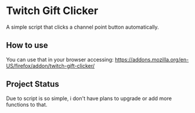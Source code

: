 # Twitch Gift Clicker
A simple script that clicks a channel point button automatically.

## How to use
You can use that in your browser accessing:
https://addons.mozilla.org/en-US/firefox/addon/twitch-gift-clicker/

## Project Status
Due to script is so simple, i don't have plans to upgrade or add more functions to that. 
